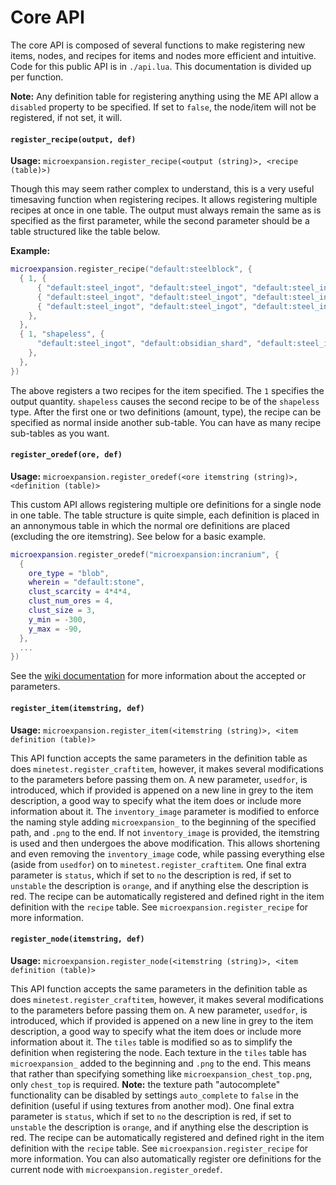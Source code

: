 # Core API
The core API is composed of several functions to make registering new items, nodes, and recipes for items and nodes more efficient and intuitive. Code for this public API is in `./api.lua`. This documentation is divided up per function.

__Note:__ Any definition table for registering anything using the ME API allow a `disabled` property to be specified. If set to `false`, the node/item will not be registered, if not set, it will.

#### `register_recipe(output, def)`
__Usage:__ `microexpansion.register_recipe(<output (string)>, <recipe (table)>)`

Though this may seem rather complex to understand, this is a very useful timesaving function when registering recipes. It allows registering multiple recipes at once in one table. The output must always remain the same as is specified as the first parameter, while the second parameter should be a table structured like the table below.

__Example:__
```lua
microexpansion.register_recipe("default:steelblock", {
  { 1, {
      { "default:steel_ingot", "default:steel_ingot", "default:steel_ingot" },
      { "default:steel_ingot", "default:steel_ingot", "default:steel_ingot" },
      { "default:steel_ingot", "default:steel_ingot", "default:steel_ingot" },
    },
  },
  { 1, "shapeless", {
      "default:steel_ingot", "default:obsidian_shard", "default:steel_ingot",
    },
  },
})
```

The above registers a two recipes for the item specified. The `1` specifies the output quantity. `shapeless` causes the second recipe to be of the `shapeless` type. After the first one or two definitions (amount, type), the recipe can be specified as normal inside another sub-table. You can have as many recipe sub-tables as you want.

#### `register_oredef(ore, def)`
__Usage:__ `microexpansion.register_oredef(<ore itemstring (string)>, <definition (table)>`

This custom API allows registering multiple ore definitions for a single node in one table. The table structure is quite simple, each definition is placed in an annonymous table in which the normal ore definitions are placed (excluding the ore itemstring). See below for a basic example.

```lua
microexpansion.register_oredef("microexpansion:incranium", {
  {
    ore_type = "blob",
    wherein = "default:stone",
    clust_scarcity = 4*4*4,
    clust_num_ores = 4,
    clust_size = 3,
    y_min = -300,
    y_max = -90,
  },
  ...
})
```

See the [wiki documentation](http://dev.minetest.net/minetest.register_ore) for more information about the accepted or parameters.

#### `register_item(itemstring, def)`
__Usage:__ `microexpansion.register_item(<itemstring (string)>, <item definition (table)>`

This API function accepts the same parameters in the definition table as does `minetest.register_craftitem`, however, it makes several modifications to the parameters before passing them on. A new parameter, `usedfor`, is introduced, which if provided is appened on a new line in grey to the item description, a good way to specify what the item does or include more information about it. The `inventory_image` parameter is modified to enforce the naming style adding `microexpansion_` to the beginning of the specified path, and `.png` to the end. If not `inventory_image` is provided, the itemstring is used and then undergoes the above modification. This allows shortening and even removing the `inventory_image` code, while passing everything else (aside from `usedfor`) on to `minetest.register_craftitem`. One final extra parameter is `status`, which if set to `no` the description is red, if set to `unstable` the description is `orange`, and if anything else the description is red. The recipe can be automatically registered and defined right in the item definition with the `recipe` table. See `microexpansion.register_recipe` for more information.

#### `register_node(itemstring, def)`
__Usage:__ `microexpansion.register_node(<itemstring (string)>, <item definition (table)>`

This API function accepts the same parameters in the definition table as does `minetest.register_craftitem`, however, it makes several modifications to the parameters before passing them on. A new parameter, `usedfor`, is introduced, which if provided is appened on a new line in grey to the item description, a good way to specify what the item does or include more information about it. The `tiles` table is modified so as to simplify the definition when registering the node. Each texture in the `tiles` table has `microexpansion_` added to the beginning and `.png` to the end. This means that rather than specifying something like `microexpansion_chest_top.png`, only `chest_top` is required. __Note:__ the texture path "autocomplete" functionality can be disabled by settings `auto_complete` to `false` in the definition (useful if using textures from another mod). One final extra parameter is `status`, which if set to `no` the description is red, if set to `unstable` the description is `orange`, and if anything else the description is red. The recipe can be automatically registered and defined right in the item definition with the `recipe` table. See `microexpansion.register_recipe` for more information. You can also automatically register ore definitions for the current node with `microexpansion.register_oredef`.